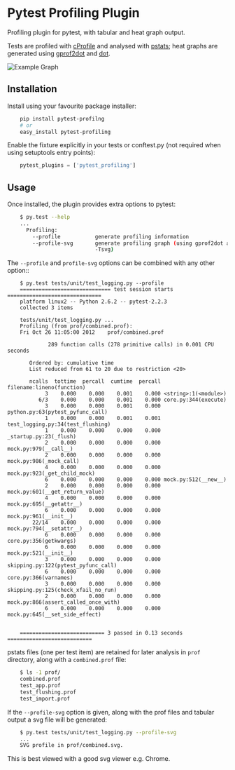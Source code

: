 # Pytest Profiling Plugin

Profiling plugin for pytest, with tabular and heat graph output.

Tests are profiled with [cProfile](http://docs.python.org/library/profile.html#module-cProfile) and analysed with [pstats](http://docs.python.org/library/profile.html#pstats.Stats); heat graphs are
generated using [gprof2dot](http://code.google.com/p/jrfonseca/wiki/Gprof2Dot) and [dot](http://www.graphviz.org/).

![Example Graph](https://cdn.rawgit.com/manahl/pytest-plugins/master/pytest-profiling/docs/static/profile_combined.svg)

## Installation

Install using your favourite package installer:
```bash
    pip install pytest-profilng
    # or
    easy_install pytest-profiling
```
    
Enable the fixture explicitly in your tests or conftest.py (not required when using setuptools entry points):

```python
    pytest_plugins = ['pytest_profiling']
```

## Usage

Once installed, the plugin provides extra options to pytest:

```bash
    $ py.test --help
    ...
      Profiling:
        --profile           generate profiling information
        --profile-svg       generate profiling graph (using gprof2dot and dot
                            -Tsvg)
```

The ``--profile`` and ``profile-svg`` options can be combined with any other
option::

```
    $ py.test tests/unit/test_logging.py --profile
    ============================= test session starts ==============================
    platform linux2 -- Python 2.6.2 -- pytest-2.2.3
    collected 3 items

    tests/unit/test_logging.py ...
    Profiling (from prof/combined.prof):
    Fri Oct 26 11:05:00 2012    prof/combined.prof

             289 function calls (278 primitive calls) in 0.001 CPU seconds

       Ordered by: cumulative time
       List reduced from 61 to 20 due to restriction <20>

       ncalls  tottime  percall  cumtime  percall filename:lineno(function)
            3    0.000    0.000    0.001    0.000 <string>:1(<module>)
          6/3    0.000    0.000    0.001    0.000 core.py:344(execute)
            3    0.000    0.000    0.001    0.000 python.py:63(pytest_pyfunc_call)
            1    0.000    0.000    0.001    0.001 test_logging.py:34(test_flushing)
            1    0.000    0.000    0.000    0.000 _startup.py:23(_flush)
            2    0.000    0.000    0.000    0.000 mock.py:979(__call__)
            2    0.000    0.000    0.000    0.000 mock.py:986(_mock_call)
            4    0.000    0.000    0.000    0.000 mock.py:923(_get_child_mock)
            6    0.000    0.000    0.000    0.000 mock.py:512(__new__)
            2    0.000    0.000    0.000    0.000 mock.py:601(__get_return_value)
            4    0.000    0.000    0.000    0.000 mock.py:695(__getattr__)
            6    0.000    0.000    0.000    0.000 mock.py:961(__init__)
        22/14    0.000    0.000    0.000    0.000 mock.py:794(__setattr__)
            6    0.000    0.000    0.000    0.000 core.py:356(getkwargs)
            6    0.000    0.000    0.000    0.000 mock.py:521(__init__)
            3    0.000    0.000    0.000    0.000 skipping.py:122(pytest_pyfunc_call)
            6    0.000    0.000    0.000    0.000 core.py:366(varnames)
            3    0.000    0.000    0.000    0.000 skipping.py:125(check_xfail_no_run)
            2    0.000    0.000    0.000    0.000 mock.py:866(assert_called_once_with)
            6    0.000    0.000    0.000    0.000 mock.py:645(__set_side_effect)


    =========================== 3 passed in 0.13 seconds ===========================
```

pstats files (one per test item) are retained for later analysis in `prof` directory, along with a `combined.prof` file:

```bash
    $ ls -1 prof/
    combined.prof
    test_app.prof
    test_flushing.prof
    test_import.prof
```

If the ``--profile-svg`` option is given, along with the prof files and tabular output a svg file will be generated:

```bash
    $ py.test tests/unit/test_logging.py --profile-svg
    ...
    SVG profile in prof/combined.svg.
```

This is best viewed with a good svg viewer e.g. Chrome.
